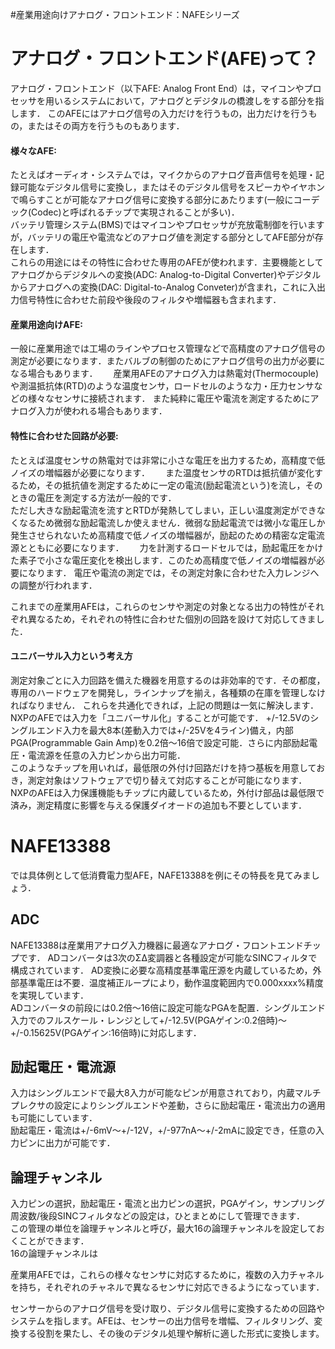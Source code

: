 #産業用途向けアナログ・フロントエンド：NAFEシリーズ

# アナログ・フロントエンド(AFE)って？

アナログ・フロントエンド（以下AFE: Analog Front End）は，マイコンやプロセッサを用いるシステムにおいて，アナログとデジタルの橋渡しをする部分を指します．
このAFEにはアナログ信号の入力だけを行うもの，出力だけを行うもの，またはその両方を行うものもあります．

#### 様々なAFE:
たとえばオーディオ・システムでは，マイクからのアナログ音声信号を処理・記録可能なデジタル信号に変換し，またはそのデジタル信号をスピーカやイヤホンで鳴らすことが可能なアナログ信号に変換する部分にあたります(一般にコーデック(Codec)と呼ばれるチップで実現されることが多い)．  
バッテリ管理システム(BMS)ではマイコンやプロセッサが充放電制御を行いますが，バッテリの電圧や電流などのアナログ値を測定する部分としてAFE部分が存在します．  
これらの用途にはその特性に合わせた専用のAFEが使われます．主要機能としてアナログからデジタルへの変換(ADC: Analog-to-Digital Converter)やデジタルからアナログへの変換(DAC: Digital-to-Analog Conveter)が含まれ，これに入出力信号特性に合わせた前段や後段のフィルタや増幅器も含まれます．

#### 産業用途向けAFE:
一般に産業用途では工場のラインやプロセス管理などで高精度のアナログ信号の測定が必要になります．またバルブの制御のためにアナログ信号の出力が必要になる場合もあります．　　
産業用AFEのアナログ入力は熱電対(Thermocouple)や測温抵抗体(RTD)のような温度センサ，ロードセルのような力・圧力センサなどの様々なセンサに接続されます．
また純粋に電圧や電流を測定するためにアナログ入力が使われる場合もあります．  

#### 特性に合わせた回路が必要:
たとえば温度センサの熱電対では非常に小さな電圧を出力するため，高精度で低ノイズの増幅器が必要になります．　　
また温度センサのRTDは抵抗値が変化するため，その抵抗値を測定するために一定の電流(励起電流という)を流し，そのときの電圧を測定する方法が一般的です．  
ただし大きな励起電流を流すとRTDが発熱してしまい，正しい温度測定ができなくなるため微弱な励起電流しか使えません．微弱な励起電流では微小な電圧しか発生させられないため高精度で低ノイズの増幅器が，励起のための精密な定電流源とともに必要になります．　　
力を計測するロードセルでは，励起電圧をかけた素子で小さな電圧変化を検出します．このため高精度で低ノイズの増幅器が必要になります．
電圧や電流の測定では，その測定対象に合わせた入力レンジへの調整が行われます．

これまでの産業用AFEは，これらのセンサや測定の対象となる出力の特性がそれぞれ異なるため，それぞれの特性に合わせた個別の回路を設けて対応してきました．  

#### ユニバーサル入力という考え方
測定対象ごとに入力回路を備えた機器を用意するのは非効率的です．その都度，専用のハードウェアを開発し，ラインナップを揃え，各種類の在庫を管理しなければなりません．
これらを共通化できれば，上記の問題は一気に解決します．
NXPのAFEでは入力を「ユニバーサル化」することが可能です．
+/-12.5Vのシングルエンド入力を最大8本(差動入力では+/-25Vを4ライン)備え，内部PGA(Programmable Gain Amp)を0.2倍〜16倍で設定可能．さらに内部励起電圧・電流源を任意の入力ピンから出力可能．   
このようなチップを用いれば，最低限の外付け回路だけを持つ基板を用意しておき，測定対象はソフトウェアで切り替えて対応することが可能になります．  
NXPのAFEは入力保護機能もチップに内蔵しているため，外付け部品は最低限で済み，測定精度に影響を与える保護ダイオードの追加も不要としています．  

# NAFE13388
では具体例として低消費電力型AFE，NAFE13388を例にその特長を見てみましょう．  

## ADC
NAFE13388は産業用アナログ入力機器に最適なアナログ・フロントエンドチップです．
ADコンバータは3次のΣΔ変調器と各種設定が可能なSINCフィルタで構成されています．
AD変換に必要な高精度基準電圧源を内蔵しているため，外部基準電圧は不要．温度補正ループにより，動作温度範囲内で0.000xxxx%精度を実現しています．  
ADコンバータの前段には0.2倍〜16倍に設定可能なPGAを配置．シングルエンド入力でのフルスケール・レンジとして+/-12.5V(PGAゲイン:0.2倍時)〜+/-0.15625V(PGAゲイン:16倍時)に対応します．  

## 励起電圧・電流源
入力はシングルエンドで最大8入力が可能なピンが用意されており，内蔵マルチプレクサの設定によりシングルエンドや差動，さらに励起電圧・電流出力の適用も可能にしています．  
励起電圧・電流は+/-6mV〜+/-12V，+/-977nA〜+/-2mAに設定でき，任意の入力ピンに出力が可能です．  

## 論理チャンネル
入力ピンの選択，励起電圧・電流と出力ピンの選択，PGAゲイン，サンプリング周波数/後段SINCフィルタなどの設定は，ひとまとめにして管理できます．  
この管理の単位を論理チャンネルと呼び，最大16の論理チャンネルを設定しておくことができます．  
16の論理チャンネルは




産業用AFEでは，これらの様々なセンサに対応するために，複数の入力チャネルを持ち，それぞれのチャネルで異なるセンサに対応できるようになっています．


センサーからのアナログ信号を受け取り、デジタル信号に変換するための回路やシステムを指します。AFEは、センサーの出力信号を増幅、フィルタリング、変換する役割を果たし、その後のデジタル処理や解析に適した形式に変換します。
